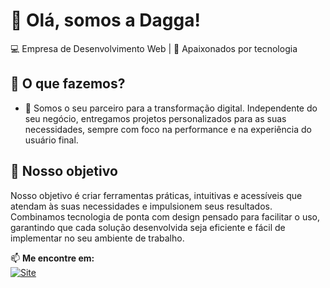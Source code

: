 # 👋 Olá, somos a Dagga!  
💻 Empresa de Desenvolvimento Web | 🚀 Apaixonados por tecnologia  

## 📌 O que fazemos?
- 🔹 Somos o seu parceiro para a transformação digital. Independente do seu negócio, entregamos projetos personalizados para as suas necessidades, sempre com foco na performance e na experiência do usuário final. 

## 🚀 Nosso objetivo 
Nosso objetivo é criar ferramentas práticas, intuitivas e acessíveis que atendam às suas necessidades e impulsionem seus resultados. Combinamos tecnologia de ponta com design pensado para facilitar o uso, garantindo que cada solução desenvolvida seja eficiente e fácil de implementar no seu ambiente de trabalho.

📫 **Me encontre em:**  
[![Site](https://img.shields.io/badge/Website-000000?style=for-the-badge&logo=About.me&logoColor=white)](https://www.dagga.com.br/)  
